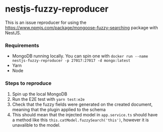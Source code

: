 # nestjs-fuzzy-reproducer

This is an issue reproducer for using the https://www.npmjs.com/package/mongoose-fuzzy-searching package with NestJS.


### Requirements 
- MongoDB running locally. You can spin one with ```docker run --name nestjs-fuzzy-reproducer -p 27017:27017 -d mongo:latest```
- Yarn
- Node

### Steps to reproduce

1. Spin up the local MongoDB
2. Run the E2E test with ```yarn test:e2e ```
3. Check that the fuzzy fields were generated on the created document, meaning that the plugin applied to the schema
4. This should mean that the injected model in ``` app.service.ts ``` should have a method like this ``` this.catModel.fuzzySearch('this') ```, however it is unavalible to the model.

